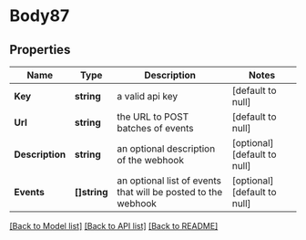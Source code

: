 # Body87

## Properties
Name | Type | Description | Notes
------------ | ------------- | ------------- | -------------
**Key** | **string** | a valid api key | [default to null]
**Url** | **string** | the URL to POST batches of events | [default to null]
**Description** | **string** | an optional description of the webhook | [optional] [default to null]
**Events** | **[]string** | an optional list of events that will be posted to the webhook | [optional] [default to null]

[[Back to Model list]](../README.md#documentation-for-models) [[Back to API list]](../README.md#documentation-for-api-endpoints) [[Back to README]](../README.md)


